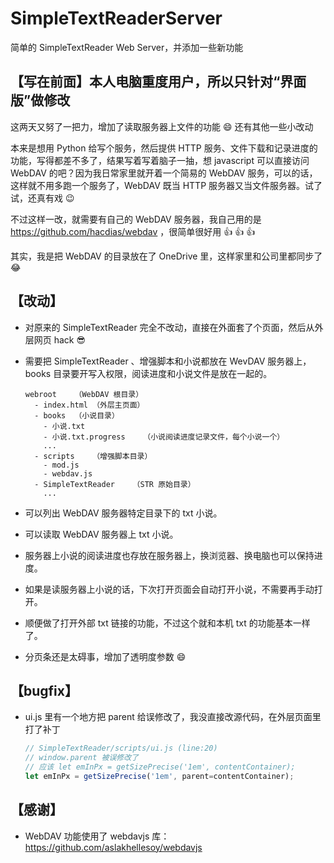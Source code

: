 # SimpleTextReaderServer
简单的 SimpleTextReader Web Server，并添加一些新功能

## 【写在前面】本人电脑重度用户，所以只针对“界面版”做修改

这两天又努了一把力，增加了读取服务器上文件的功能 :smile: 还有其他一些小改动

本来是想用 Python 给写个服务，然后提供 HTTP 服务、文件下载和记录进度的功能，写得都差不多了，结果写着写着脑子一抽，想 javascript 可以直接访问 WebDAV 的吧？因为我日常家里就开着一个简易的 WebDAV 服务，可以的话，这样就不用多跑一个服务了，WebDAV 既当 HTTP 服务器又当文件服务器。试了试，还真有戏 :wink: 

不过这样一改，就需要有自己的 WebDAV 服务器，我自己用的是 https://github.com/hacdias/webdav ，很简单很好用 :+1: :+1: :+1:

其实，我是把 WebDAV 的目录放在了 OneDrive 里，这样家里和公司里都同步了 :joy:

## 【改动】

* 对原来的 SimpleTextReader 完全不改动，直接在外面套了个页面，然后从外层网页 hack :sunglasses:

* 需要把 SimpleTextReader 、增强脚本和小说都放在 WevDAV 服务器上，books 目录要开写入权限，阅读进度和小说文件是放在一起的。
    ```
    webroot    （WebDAV 根目录）
      - index.html （外层主页面）
      - books  （小说目录）
        - 小说.txt
        - 小说.txt.progress    （小说阅读进度记录文件，每个小说一个）
        ...
      - scripts    （增强脚本目录）
        - mod.js
        - webdav.js
      - SimpleTextReader    （STR 原始目录）
        ...
    ```

* 可以列出 WebDAV 服务器特定目录下的 txt 小说。

* 可以读取 WebDAV 服务器上 txt 小说。

* 服务器上小说的阅读进度也存放在服务器上，换浏览器、换电脑也可以保持进度。

* 如果是读服务器上小说的话，下次打开页面会自动打开小说，不需要再手动打开。

* 顺便做了打开外部 txt 链接的功能，不过这个就和本机 txt 的功能基本一样了。

* 分页条还是太碍事，增加了透明度参数 :smile:

## 【bugfix】

*  ui.js 里有一个地方把 parent 给误修改了，我没直接改源代码，在外层页面里打了补丁
    ```js
    // SimpleTextReader/scripts/ui.js (line:20)
    // window.parent 被误修改了
    // 应该 let emInPx = getSizePrecise('1em', contentContainer);
    let emInPx = getSizePrecise('1em', parent=contentContainer);
    ```
## 【感谢】

* WebDAV 功能使用了 webdavjs 库： https://github.com/aslakhellesoy/webdavjs
